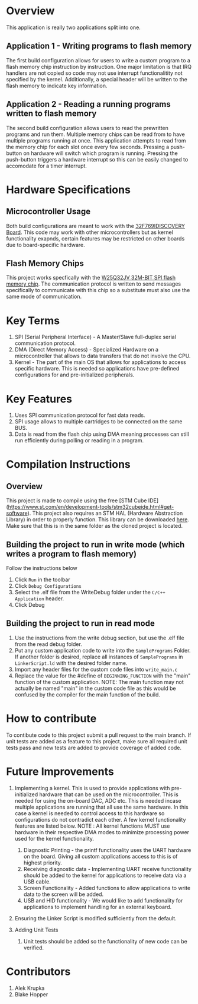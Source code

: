 # Overview

This application is really two applications split into one.

## Application 1 - Writing programs to flash memory

The first build configuration allows for users to write a custom program to a flash memory chip instruction by instruction.  One major limitation is that IRQ handlers are not copied so code may not use interrupt functionalitity not specified by the kernel.  Additionally, a special header will be written to the flash memory to indicate key information.

## Application 2 - Reading a running programs written to flash memory

The second build configuration allows users to read the prewritten programs and run them.  Multiple memory chips can be read from to have multiple programs running at once.  This application attempts to read from the memory chip for each slot once every few seconds.  Pressing a push-button on hardware will switch which program is running. Pressing the push-button triggers a hardware interrupt so this can be easily changed to accomodate for a timer interrupt.

# Hardware Specifications

## Microcontroller Usage

Both build configurations are meant to work with the [32F769IDISCOVERY Board](https://www.st.com/en/evaluation-tools/32f769idiscovery.html#overview).  This code may work with other microcontrollers but as kernel functionality exapnds, certain features may be restricted on other boards due to board-specific hardware.

## Flash Memory Chips

This project works specfically with the [W25Q32JV 32M-BIT SPI flash memory chip](https://mm.digikey.com/Volume0/opasdata/d220001/medias/docus/5059/W25Q32JV_RevI_5-4-21.pdf).  The communication protocol is written to send messages specifically to communicate with this chip so a substitute must also use the same mode of communication.

# Key Terms

1. SPI (Serial Peripheral Interface) - A Master/Slave full-duplex serial communication protocol.
2. DMA (Direct Memory Access) - Specialized Hardware on a microcontroller that allows to data transfers that do not involve the CPU.
3. Kernel - The part of the main OS that allows for applications to access specific hardware.  This is needed so applications have pre-defined configurations for and pre-initialized peripherals.

# Key Features
1. Uses SPI communication protocol for fast data reads.
2. SPI usage allows to multiple cartridges to be connected on the same BUS.
3. Data is read from the flash chip using DMA meaning processes can still run efficiently during polling or reading in a program.

# Compilation Instructions

## Overview 
This project is made to compile using the free [STM Cube IDE] (https://www.st.com/en/development-tools/stm32cubeide.html#get-software).  This project also requires an STM HAL (Hardware Abstraction Library) in order to properly function.  This library can be downloaded [here](https://github.com/STMicroelectronics/STM32CubeF7).  Make sure that this is in the same folder as the cloned project is located.

## Building the project to run in write mode (which writes a program to flash memory)

Follow the instructions below

1. Click ```Run``` in the toolbar
2. Click ```Debug Configurations```
3. Select the .elf file from the WriteDebug folder under the ```C/C++ Application``` header.
4. Click Debug

## Building the project to run in read mode

1. Use the instructions from the write debug section, but use the .elf file from the read debug folder.
2. Put any custom application code to write into the ```SamplePrograms``` Folder.  If another folder is desired, replace all instances of ```SamplePrograms``` in ```LinkerScript.ld``` with the desired folder name.
3. Import any header files for the custom code files into ```write_main.c```
4. Replace the value for the #define of ```BEGINNING_FUNCTION``` with the "main" function of the custom application.  NOTE: The main function may not actually be named "main" in the custom code file as this would be confused by the compiler for the main function of the build.


# How to contribute

To contibute code to this project submit a pull request to the main branch.  If unit tests are added as a feature to this project, make sure all required unit tests pass and new tests are added to provide coverage of added code.

# Future Improvements

1. Implementing a kernel.  This is used to provide applications with pre-initialized hardware that can be used on the microcontroller.  This is needed for using the on-board DAC, ADC etc.  This is needed incase multiple applications are running that all use the same hardware.  In this case a kernel is needed to control access to this hardware so configurations do not contradict each other.  A few kernel functionality features are listed below.  NOTE : All kernel functions MUST use hardware in their respective DMA modes to minimize processing power used for the kernel functionality.
    1. Diagnostic Printing - the printf functionality uses the UART hardware on the board.  Giving all custom applications access to this is of highest priority.
    1. Receiving diagnostic data - Implementing UART receive functionality should be added to the kernel for applications to receive data via a USB cable.
    1. Screen Functionality - Added functions to allow applications to write data to the screen will be added.
    1. USB and HID functionality - We would like to add functionality for applications to implement handling for an external keyboard.

1. Ensuring the Linker Script is modified sufficiently from the default.
1. Adding Unit Tests
    1. Unit tests should be added so the functionality of new code can be verified.

# Contributors

1. Alek Krupka
1. Blake Hopper

